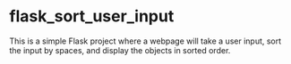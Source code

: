 # flask_sort_user_input
This is a simple Flask project where a webpage will take a user input, sort the input by spaces, and display the objects in sorted order.
